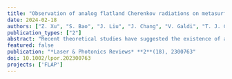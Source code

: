 ```yaml
---
title: "Observation of analog flatland Cherenkov radiations on metasurfaces"
date: 2024-02-18
authors: ["Z. Xu", "S. Bao", "J. Liu", "J. Chang", "V. Galdi", "T. J. Cui"]
publication_types: ["2"]
abstract: "Recent theoretical studies have suggested the existence of a lower‐dimensional version of the Cherenkov radiation, known as “flatland Cherenkov radiation” (FCR). FCR is generated by leakage from a surface‐wave waveguide while being entirely confined in a plane. Here, a metasurface platform is proposed for generating and observing FCR, which is characterized by alternated regions of capacitive and inductive surface impedance, supporting transverse electric (TE) and magnetic (TM) surface waves (SWs), respectively. For experimental demonstration, a microwave setup is presented, and measured results are compared with numerical simulations and theoretical predictions. The study shows that the phase velocities of different SWs can be controlled by structural designs, and suitably fast TE SWs can excite FCR in the form of slower TM SWs. FCR has unique properties such as directionality, tunability, and subwavelength confinement. The proposed platform has important potential to enable nanophotonic applications based on 2D optics, such as agile waveguiding and scanning."
featured: false
publication: "*Laser & Photonics Reviews* **2**(18), 2300763"
doi: 10.1002/lpor.202300763
projects: ['FLAP']
---
```

